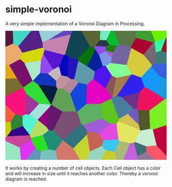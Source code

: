 # simple-voronoi
A very simple implementation of a Voronoi Diagram in Processing.

![alt text](https://github.com/frederikzt/simple-voronoi/blob/master/voronoi.png "Voronoi Diagram")

It works by creating a number of cell objects. Each Cell object has a color and will increase in size until it reaches another color. Thereby a voronoi diagram is reached. 

